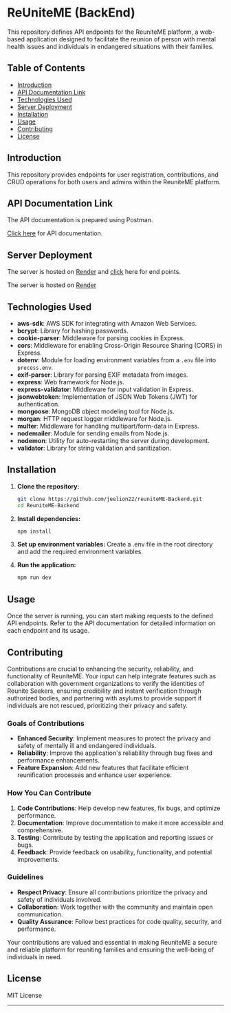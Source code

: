 # ReUniteME (BackEnd)

This repository defines API endpoints for the ReuniteME platform, a web-based application designed to facilitate the reunion of person with mental health issues and individuals in endangered situations with their families.

## Table of Contents

- [Introduction](#introduction)
- [API Documentation Link](#api-documentation-link)
- [Technologies Used](#technologies-used)
- [Server Deployment](#server-deployment)
- [Installation](#installation)
- [Usage](#usage)
- [Contributing](#contributing)
- [License](#license)

## Introduction

This repository provides endpoints for user registration, contributions, and CRUD operations for both users and admins within the ReuniteME platform.

## API Documentation Link

The API documentation is prepared using Postman.

[Click here](https://documenter.getpostman.com/view/21877600/2sA3e1CW6i) for API documentation.

## Server Deployment

The server is hosted on [Render](https://render.com/) and [click](https://reuniteme-backend.onrender.com/api) here for end points.

The server is hosted on [Render](https://render.com/)

## Technologies Used

- **aws-sdk**: AWS SDK for integrating with Amazon Web Services.
- **bcrypt**: Library for hashing passwords.
- **cookie-parser**: Middleware for parsing cookies in Express.
- **cors**: Middleware for enabling Cross-Origin Resource Sharing (CORS) in Express.
- **dotenv**: Module for loading environment variables from a `.env` file into `process.env`.
- **exif-parser**: Library for parsing EXIF metadata from images.
- **express**: Web framework for Node.js.
- **express-validator**: Middleware for input validation in Express.
- **jsonwebtoken**: Implementation of JSON Web Tokens (JWT) for authentication.
- **mongoose**: MongoDB object modeling tool for Node.js.
- **morgan**: HTTP request logger middleware for Node.js.
- **multer**: Middleware for handling multipart/form-data in Express.
- **nodemailer**: Module for sending emails from Node.js.
- **nodemon**: Utility for auto-restarting the server during development.
- **validator**: Library for string validation and sanitization.

## Installation

1. **Clone the repository:**

   ```bash
   git clone https://github.com/jeelion22/reuniteME-Backend.git
   cd ReuniteME-Backend
   ```

2. **Install dependencies:**
   ```bash
   npm install
   ```
3. **Set up environment variables:**
   Create a .env file in the root directory and add the required environment variables.

4. **Run the application:**
   ```bash
   npm run dev
## Usage
Once the server is running, you can start making requests to the defined API endpoints. Refer to the API documentation for detailed information on each endpoint and its usage.

## Contributing

Contributions are crucial to enhancing the security, reliability, and functionality of ReuniteME. Your input can help integrate features such as collaboration with government organizations to verify the identities of Reunite Seekers, ensuring credibility and instant verification through authorized bodies, and partnering with asylums to provide support if individuals are not rescued, prioritizing their privacy and safety.

### Goals of Contributions

- **Enhanced Security**: Implement measures to protect the privacy and safety of mentally ill and endangered individuals.
- **Reliability**: Improve the application's reliability through bug fixes and performance enhancements.
- **Feature Expansion**: Add new features that facilitate efficient reunification processes and enhance user experience.

### How You Can Contribute

1. **Code Contributions**: Help develop new features, fix bugs, and optimize performance.
2. **Documentation**: Improve documentation to make it more accessible and comprehensive.
3. **Testing**: Contribute by testing the application and reporting issues or bugs.
4. **Feedback**: Provide feedback on usability, functionality, and potential improvements.

### Guidelines

- **Respect Privacy**: Ensure all contributions prioritize the privacy and safety of individuals involved.
- **Collaboration**: Work together with the community and maintain open communication.
- **Quality Assurance**: Follow best practices for code quality, security, and performance.

Your contributions are valued and essential in making ReuniteME a secure and reliable platform for reuniting families and ensuring the well-being of individuals in need.


## License

MIT License

---